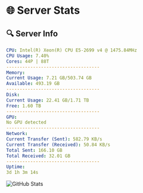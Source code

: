 # 🌐 Server Stats
## 🔍 Server Info
```yaml
CPU: Intel(R) Xeon(R) CPU E5-2699 v4 @ 1475.84MHz
CPU Usage: 7.40%
Cores: 44P | 88T
-----------------------------------
Memory:
Current Usage: 7.21 GB/503.74 GB
Available: 493.19 GB
-----------------------------------
Disk:
Current Usage: 22.41 GB/1.71 TB
Free: 1.60 TB
-----------------------------------
GPU:
No GPU detected
-----------------------------------
Network:
Current Transfer (Sent): 582.79 KB/s
Current Transfer (Received): 50.84 KB/s
Total Sent: 166.10 GB
Total Received: 32.01 GB
-----------------------------------
Uptime:
3d 1h 3m 14s
```
![GitHub Stats](https://img.shields.io/badge/Updated-2025-04-22_18:12:02-blue)